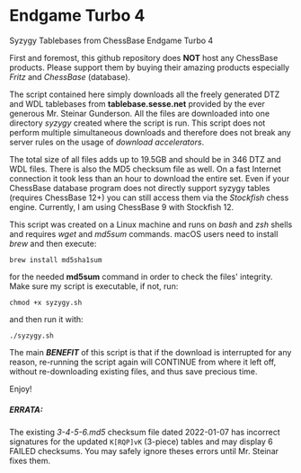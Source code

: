 # Endgame Turbo 4
Syzygy Tablebases from ChessBase Endgame Turbo 4

First and foremost, this github repository does **NOT** host any ChessBase products. Please support them by buying their amazing products especially *Fritz* and *ChessBase* (database).

The script contained here simply downloads all the freely generated DTZ and WDL tablebases from **tablebase.sesse.net** provided by the ever generous Mr. Steinar Gunderson. All the files are downloaded into one directory *syzygy* created where the script is run. This script does not perform multiple simultaneous downloads and therefore does not break any server rules on the usage of *download accelerators*.

The total size of all files adds up to 19.5GB and should be in 346 DTZ and WDL files. There is also the MD5 checksum file as well. On a fast Internet connection it took less than an hour to download the entire set. Even if your ChessBase database program does not directly support syzygy tables (requires ChessBase 12+) you can still access them via the *Stockfish* chess engine. Currently, I am using ChessBase 9 with Stockfish 12.

This script was created on a Linux machine and runs on *bash* and *zsh* shells and requires *wget* and *md5sum* commands. macOS users need to install *brew* and then execute:

```brew install md5sha1sum```

for the needed **md5sum** command in order to check the files' integrity. Make sure my script is executable, if not, run:

```chmod +x syzygy.sh```

and then run it with:

```./syzygy.sh```

The main ***BENEFIT*** of this script is that if the download is interrupted for any reason, re-running the script again will CONTINUE from where it left off, without re-downloading existing files, and thus save precious time.

Enjoy!

##### ERRATA:
The existing *3-4-5-6.md5* checksum file dated 2022-01-07 has incorrect signatures for the updated ```K[RQP]vK``` (3-piece) tables and may display 6 FAILED checksums. You may safely ignore theses errors until Mr. Steinar fixes them.
